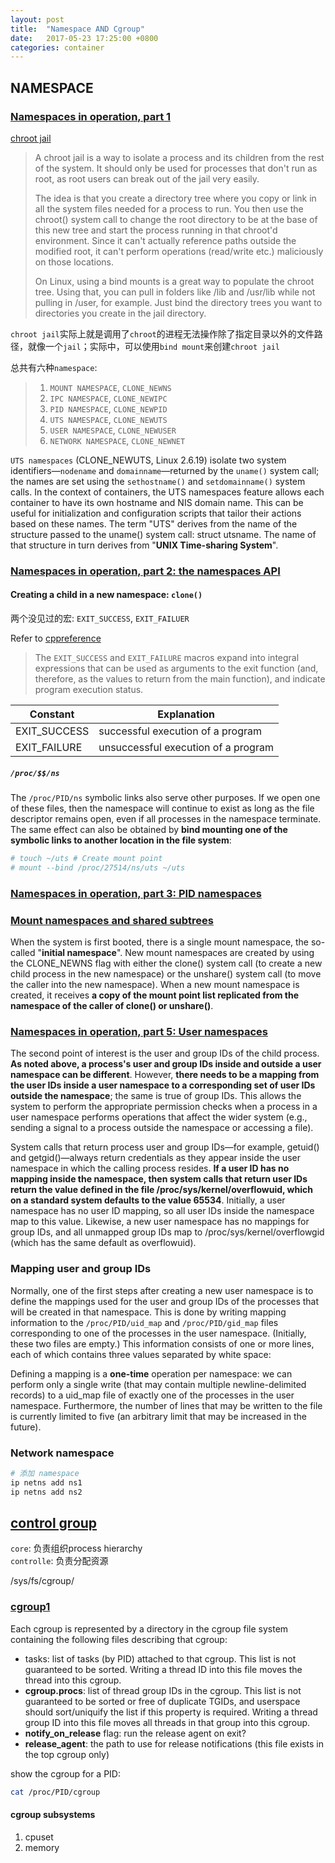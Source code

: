 ```yaml
---
layout: post
title:  "Namespace AND Cgroup"
date:   2017-05-23 17:25:00 +0800
categories: container
---
```


## NAMESPACE
### [Namespaces in operation, part 1](https://lwn.net/Articles/531114/)  

[chroot jail](https://unix.stackexchange.com/questions/105/chroot-jail-what-is-it-and-how-do-i-use-it)

> A chroot jail is a way to isolate a process and its children from the rest of the system. It should only be used for processes that don't run as root, as root users can break out of the jail very easily.
> 
> The idea is that you create a directory tree where you copy or link in all the system files needed for a process to run. You then use the chroot() system call to change the root directory to be at the base of this new tree and start the process running in that chroot'd environment. Since it can't actually reference paths outside the modified root, it can't perform operations (read/write etc.) maliciously on those locations.
> 
> On Linux, using a bind mounts is a great way to populate the chroot tree. Using that, you can pull in folders like /lib and /usr/lib while not pulling in /user, for example. Just bind the directory trees you want to directories you create in the jail directory.

`chroot jail`实际上就是调用了`chroot`的进程无法操作除了指定目录以外的文件路径，就像一个`jail`；实际中，可以使用`bind mount`来创建`chroot jail`  

总共有六种`namespace`:  

> 1. `MOUNT NAMESPACE`, `CLONE_NEWNS`
> 2. `IPC NAMESPACE`, `CLONE_NEWIPC`
> 3. `PID NAMESPACE`, `CLONE_NEWPID`
> 4. `UTS NAMESPACE`, `CLONE_NEWUTS`
> 5. `USER NAMESPACE`, `CLONE_NEWUSER`
> 6. `NETWORK NAMESPACE`, `CLONE_NEWNET`

`UTS namespaces` (CLONE_NEWUTS, Linux 2.6.19) isolate two system identifiers—`nodename` and `domainname`—returned by the `uname()` system call; the names are set using the `sethostname()` and `setdomainname()` system calls. In the context of containers, the UTS namespaces feature allows each container to have its own hostname and NIS domain name. This can be useful for initialization and configuration scripts that tailor their actions based on these names. The term "UTS" derives from the name of the structure passed to the uname() system call: struct utsname. The name of that structure in turn derives from "**UNIX Time-sharing System**".

### [Namespaces in operation, part 2: the namespaces API](https://lwn.net/Articles/531381/)

#### Creating a child in a new namespace: `clone()`  

两个没见过的宏: `EXIT_SUCCESS`, `EXIT_FAILUER`  

Refer to [cppreference](http://en.cppreference.com/w/c/program/EXIT_status)

> The `EXIT_SUCCESS` and `EXIT_FAILURE` macros expand into integral expressions that can be used as arguments to the exit function (and, therefore, as the values to return from the main function), and indicate program execution status.

Constant | Explanation 
---|---
| EXIT_SUCCESS | successful execution of a program | 
| EXIT_FAILURE | unsuccessful execution of a program |

##### `/proc/$$/ns`  

The `/proc/PID/ns` symbolic links also serve other purposes. If we open one of these files, then the namespace will continue to exist as long as the file descriptor remains open, even if all processes in the namespace terminate. The same effect can also be obtained by **bind mounting one of the symbolic links to another location in the file system**:

``` bash
# touch ~/uts # Create mount point
# mount --bind /proc/27514/ns/uts ~/uts
```

### [Namespaces in operation, part 3: PID namespaces](https://lwn.net/Articles/531419/)  

### [Mount namespaces and shared subtrees](https://lwn.net/Articles/689856/)  

When the system is first booted, there is a single mount namespace, the so-called "**initial namespace**". New mount namespaces are created by using the CLONE_NEWNS flag with either the clone() system call (to create a new child process in the new namespace) or the unshare() system call (to move the caller into the new namespace). When a new mount namespace is created, it receives **a copy of the mount point list replicated from the namespace of the caller of clone() or unshare()**.

### [Namespaces in operation, part 5: User namespaces](https://lwn.net/Articles/532593/)  

The second point of interest is the user and group IDs of the child process. **As noted above, a process's user and group IDs inside and outside a user namespace can be different**. However, **there needs to be a mapping from the user IDs inside a user namespace to a corresponding set of user IDs outside the namespace**; the same is true of group IDs. This allows the system to perform the appropriate permission checks when a process in a user namespace performs operations that affect the wider system (e.g., sending a signal to a process outside the namespace or accessing a file).

System calls that return process user and group IDs—for example, getuid() and getgid()—always return credentials as they appear inside the user namespace in which the calling process resides. **If a user ID has no mapping inside the namespace, then system calls that return user IDs return the value defined in the file /proc/sys/kernel/overflowuid, which on a standard system defaults to the value 65534**. Initially, a user namespace has no user ID mapping, so all user IDs inside the namespace map to this value. Likewise, a new user namespace has no mappings for group IDs, and all unmapped group IDs map to /proc/sys/kernel/overflowgid (which has the same default as overflowuid).  

### Mapping user and group IDs

Normally, one of the first steps after creating a new user namespace is to define the mappings used for the user and group IDs of the processes that will be created in that namespace. This is done by writing mapping information to the `/proc/PID/uid_map` and `/proc/PID/gid_map` files corresponding to one of the processes in the user namespace. (Initially, these two files are empty.) This information consists of one or more lines, each of which contains three values separated by white space:

Defining a mapping is a **one-time** operation per namespace: we can perform only a single write (that may contain multiple newline-delimited records) to a uid_map file of exactly one of the processes in the user namespace. Furthermore, the number of lines that may be written to the file is currently limited to five (an arbitrary limit that may be increased in the future).

### Network namespace

```bash
# 添加 namespace
ip netns add ns1
ip netns add ns2
```

## [control group](https://www.kernel.org/doc/Documentation/cgroup-v2.txt)

`core`: 负责组织process hierarchy  
`controlle`: 负责分配资源  

/sys/fs/cgroup/

### [cgroup1](https://www.kernel.org/doc/Documentation/cgroup-v1/)

Each cgroup is represented by a directory in the cgroup file system
containing the following files describing that cgroup:

 - tasks: list of tasks (by PID) attached to that cgroup.  This list
   is not guaranteed to be sorted.  Writing a thread ID into this file
   moves the thread into this cgroup.
 - **cgroup.procs**: list of thread group IDs in the cgroup.  This list is
   not guaranteed to be sorted or free of duplicate TGIDs, and userspace
   should sort/uniquify the list if this property is required.
   Writing a thread group ID into this file moves all threads in that
   group into this cgroup.
 - **notify_on_release** flag: run the release agent on exit?
 - **release_agent**: the path to use for release notifications (this file
   exists in the top cgroup only)

show the cgroup for a PID:

```bash
cat /proc/PID/cgroup
```

#### cgroup subsystems

1. cpuset
2. memory
